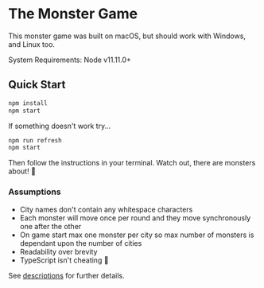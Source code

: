 # The Monster Game

This monster game was built on macOS, but should work with Windows, and Linux too.

System Requirements: Node v11.11.0+

## Quick Start

```sh
npm install
npm start
```

If something doesn't work try...

```sh
npm run refresh
npm start
```

Then follow the instructions in your terminal. Watch out, there are monsters about! 👾

### Assumptions

- City names don't contain any whitespace characters
- Each monster will move once per round and they move synchronously one after the other
- On game start max one monster per city so max number of monsters is dependant upon the number of cities
- Readability over brevity
- TypeScript isn't cheating 🚀

See [descriptions](https://github.com/sweeetland/monsters/blob/master/data/description.txt) for further details.
